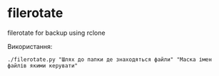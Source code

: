 # filerotate
filerotate for backup using rclone

Використання:
````
./filerotate.py "Шлях до папки де знаходяться файли" "Маска імен файлів якими керувати"
````
